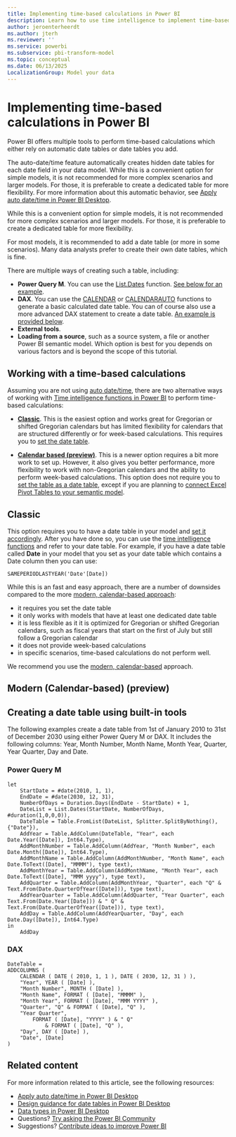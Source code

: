 ```yaml
---
title: Implementing time-based calculations in Power BI
description: Learn how to use time intelligence to implement time-based calculations
author: jeroenterheerdt
ms.author: jterh
ms.reviewer: ''
ms.service: powerbi
ms.subservice: pbi-transform-model
ms.topic: conceptual
ms.date: 06/13/2025
LocalizationGroup: Model your data
---
```

# Implementing time-based calculations in Power BI

Power BI offers multiple tools to perform time-based calculations which either rely on automatic date tables or date tables you add.

The auto-date/time feature automatically creates hidden date tables for each date field in your data model. While this is a convenient option for simple models, it is not recommended for more complex scenarios and larger models. For those, it is preferable to create a dedicated table for more flexibility. 
For more information about this automatic behavior, see [Apply auto date/time in Power BI Desktop](desktop-auto-date-time.md).

While this is a convenient option for simple models, it is not recommended for more complex scenarios and larger models. For those, it is preferable to create a dedicated table for more flexibility.

For most models, it is recommended to add a date table (or more in some scenarios). Many data analysts prefer to create their own date tables, which is fine.

There are multiple ways of creating such a table, including:

- **Power Query M**. You can use the [List.Dates](/powerquery-m/list-dates) function. [See below for an example](#creating-a-date-table-using-built-in-tools).
- **DAX**. You can use the [CALENDAR](/dax/calendar-function-dax) or [CALENDARAUTO](/dax/calendarauto-funciton-dax) functions to generate a basic calculated date table. You can of course also use a more advanced DAX statement to create a date table. [An example is provided below](#creating-a-date-table-using-built-in-tools).
- **External tools**.
- **Loading from a source**, such as a source system, a file or another Power BI semantic model.
Which option is best for you depends on various factors and is beyond the scope of this tutorial.

## Working with a time-based calculations
Assuming you are not using [auto date/time](desktop-auto-date-time.md), there are two alternative ways of working with [Time intelligence functions in Power BI](/dax/time-intelligence-functions-dax) to perform time-based calculations:

- [**Classic**](#classic). This is the easiest option and works great for Gregorian or shifted Gregorian calendars but has limited flexibility for calendars that are structured differently or for week-based calculations. This requires you to [set the date table](desktop-date-tables.md).

- [**Calendar based (preview)**](#modern-calendar-based-preview). This is a newer option requires a bit more work to set up. However, it also gives you better performance, more flexibility to work with non-Gregorian calendars and the ability to perform week-based calculations. This option does not require you to [set the table as a date table](desktop-date-tables.md), except if you are planning to [connect Excel Pivot Tables to your semantic model](https://support.microsoft.com/office/create-a-pivottable-from-power-bi-datasets-31444a04-9c38-4dd7-9a45-22848c666884).

## Classic

This option requires you to have a date table in your model and [set it accordingly](desktop-date-tables.md). After you have done so, you can use the [time intelligence functions](/dax/time-intelligence-functions-dax) and refer to your date table. For example, if you have a date table called **Date** in your model that you set as your date table which contains a Date column then you can use:

```dax
SAMEPERIODLASTYEAR('Date'[Date])
```

While this is an fast and easy approach, there are a number of downsides compared to the more [modern, calendar-based approach](#modern-calendar-based-preview):

- it requires you set the date table
- it only works with models that have at least one dedicated date table
- it is less flexible as it it is optimized for Gregorian or shifted Gregorian calendars, such as fiscal years that start on the first of July but still follow a Gregorian calendar
- it does not provide week-based calculations
- in specific scenarios, time-based calculations do not perform well.

We recommend you use the [modern, calendar-based](#modern-calendar-based-preview) approach.

## Modern (Calendar-based) (preview)

## Creating a date table using built-in tools

The following examples create a date table from 1st of January 2010 to 31st of December 2030 using either Power Query M or DAX. It includes the following columns: Year, Month Number, Month Name, Month Year, Quarter, Year Quarter, Day and Date.

### Power Query M

```powerquery-m
let
    StartDate = #date(2010, 1, 1),
    EndDate = #date(2030, 12, 31),
    NumberOfDays = Duration.Days(EndDate - StartDate) + 1,
    DateList = List.Dates(StartDate, NumberOfDays, #duration(1,0,0,0)),
    DateTable = Table.FromList(DateList, Splitter.SplitByNothing(), {"Date"}),
    AddYear = Table.AddColumn(DateTable, "Year", each Date.Year([Date]), Int64.Type),
    AddMonthNumber = Table.AddColumn(AddYear, "Month Number", each Date.Month([Date]), Int64.Type),
    AddMonthName = Table.AddColumn(AddMonthNumber, "Month Name", each Date.ToText([Date], "MMMM"), type text),
    AddMonthYear = Table.AddColumn(AddMonthName, "Month Year", each Date.ToText([Date], "MMM yyyy"), type text),
    AddQuarter = Table.AddColumn(AddMonthYear, "Quarter", each "Q" & Text.From(Date.QuarterOfYear([Date])), type text),
    AddYearQuarter = Table.AddColumn(AddQuarter, "Year Quarter", each Text.From(Date.Year([Date])) & " Q" & Text.From(Date.QuarterOfYear([Date])), type text),
    AddDay = Table.AddColumn(AddYearQuarter, "Day", each Date.Day([Date]), Int64.Type)
in
    AddDay
```

### DAX

```dax
DateTable =
ADDCOLUMNS (
    CALENDAR ( DATE ( 2010, 1, 1 ), DATE ( 2030, 12, 31 ) ),
    "Year", YEAR ( [Date] ),
    "Month Number", MONTH ( [Date] ),
    "Month Name", FORMAT ( [Date], "MMMM" ),
    "Month Year", FORMAT ( [Date], "MMM YYYY" ),
    "Quarter", "Q" & FORMAT ( [Date], "Q" ),
    "Year Quarter",
        FORMAT ( [Date], "YYYY" ) & " Q"
            & FORMAT ( [Date], "Q" ),
    "Day", DAY ( [Date] ),
    "Date", [Date]
)
```
## Related content

For more information related to this article, see the following resources:

* [Apply auto date/time in Power BI Desktop](desktop-auto-date-time.md)
* [Design guidance for date tables in Power BI Desktop](../guidance/model-date-tables.md)
* [Data types in Power BI Desktop](../connect-data/desktop-data-types.md)
* Questions? [Try asking the Power BI Community](https://community.powerbi.com/)
* Suggestions? [Contribute ideas to improve Power BI](https://ideas.powerbi.com/)
